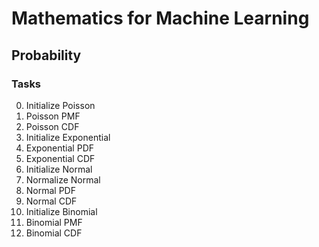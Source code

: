 # Mathematics for Machine Learning

## Probability

### Tasks
0. Initialize Poisson 
1. Poisson PMF
2. Poisson CDF
3. Initialize Exponential
4. Exponential PDF
5. Exponential CDF
6. Initialize Normal
7. Normalize Normal
8. Normal PDF
9. Normal CDF
10. Initialize Binomial
11. Binomial PMF
12. Binomial CDF
